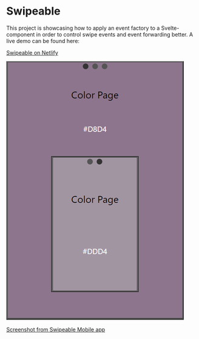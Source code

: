 # Swipeable
This project is showcasing how to apply an event factory to a Svelte-component in order to control swipe events and event forwarding better. A live demo can be found here:

[Swipeable on Netlify](https://swipeable.netlify.app/)

![alt text][screenshot]

[screenshot]: screenshots/screenshot1.png "Screenshot from Swipeable Mobile app"

[Screenshot from Swipeable Mobile app](./screenshots/screenshot1.png)